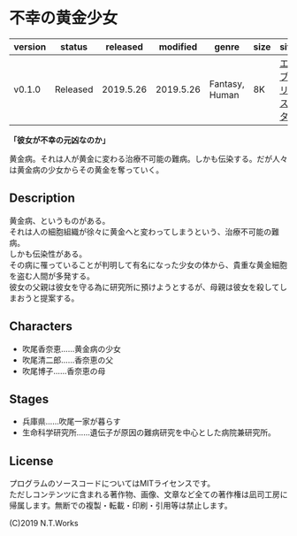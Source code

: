 # 不幸の黄金少女

| version | status | released | modified | genre | size | site | contest |
| --- | --- | --- | --- | --- | --- | --- | --- |
| v0.1.0 | Released | 2019.5.26 | 2019.5.26 | Fantasy, Human | 8K | [エブリスタ](https://estar.jp/novels/25485733) | [妄想コンテスト「金」](https://estar.jp/official_contests/159346) |

**「彼女が不幸の元凶なのか」**

黄金病。それは人が黄金に変わる治療不可能の難病。しかも伝染する。だが人々は黄金病の少女からその黄金を奪っていく。

## Description

黄金病、というものがある。  
それは人の細胞組織が徐々に黄金へと変わってしまうという、治療不可能の難病。  
しかも伝染性がある。  
その病に罹っていることが判明して有名になった少女の体から、貴重な黄金細胞を盗む人間が多発する。  
彼女の父親は彼女を守る為に研究所に預けようとするが、母親は彼女を殺してしまおうと提案する。

## Characters

- 吹尾香奈恵……黄金病の少女
- 吹尾清二郎……香奈恵の父
- 吹尾博子……香奈恵の母

## Stages

- 兵庫県……吹尾一家が暮らす
- 生命科学研究所……遺伝子が原因の難病研究を中心とした病院兼研究所。

## License

プログラムのソースコードについてはMITライセンスです。  
ただしコンテンツに含まれる著作物、画像、文章など全ての著作権は凪司工房に帰属します。無断での複製・転載・印刷・引用等は禁止します。

(C)2019 N.T.Works

